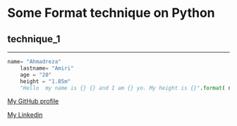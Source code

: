 # Some Format technique on Python
## technique_1

***

````python
name= "Ahmadreza"
    lastname= "Amiri"
    age = "20"
    height = "1.85m"
    "Hello  my name is {} {} and I am {} yo. My height is {}".format( name , lastname , age , height)
````



[My GitHub profile](https://github.com/ahmadrezaamirii)


[My Linkedin](https://www.linkedin.com/in/ahmadreza-amiri-46936b1b2/)